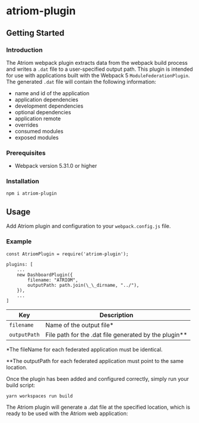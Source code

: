 # atriom-plugin

## Getting Started

### Introduction

The Atriom webpack plugin extracts data from the webpack build process and writes a `.dat` file to a user-specified output path. This plugin is intended for use with applications built with the Webpack 5 `ModuleFederationPlugin`.
The generated `.dat` file will contain the following information:

- name and id of the application
- application dependencies
- development dependencies
- optional dependencies
- application remote
- overrides
- consumed modules
- exposed modules

### Prerequisites

- Webpack version 5.31.0 or higher

### Installation

`npm i atriom-plugin`

## Usage

Add Atriom plugin and configuration to your `webpack.config.js` file.

### Example

`const AtriomPlugin = require('atriom-plugin');`

```
plugins: [
    ...
    new DashboardPlugin({
        filename: "ATRIOM",
        outputPath: path.join(\_\_dirname, "../"),
    }),
    ...
]
```

| Key          | Description                                             |
| ------------ | ------------------------------------------------------- |
| `filename`   | Name of the output file\*                               |
| `outputPath` | File path for the .dat file generated by the plugin\*\* |

\*The fileName for each federated application must be identical.

\*\*The outputPath for each federated application must point to the same location.

Once the plugin has been added and configured correctly, simply run your build script:

`yarn workspaces run build`

The Atriom plugin will generate a .dat file at the specified location, which is ready to be used with the Atriom web application:

<linktoAtriom>
